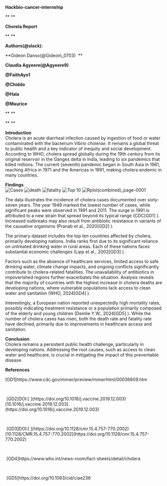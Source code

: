 **Hackbio-cancer-internship**

** **

**Chorela Report**

** **

**Authors(@slack):**

**Gideon Danso(@Gideon\\\_0703)  **

**Claudia Agyeere(@Agyeere9)**

**@FaithAyo1**

**@Chiddo**

**@Hala**

**@Maurice**

** **

** **

**Introduction**\
Cholera is an acute diarrheal infection caused by ingestion of food or water contaminated with the bacterium _Vibrio cholerae_. It remains a global threat to public health and a key indicator of inequity and social development. According to WHO, cholera spread globally during the 19th century from its original reservoir in the Ganges delta in India, leading to six pandemics that killed millions. The current (seventh) pandemic began in South Asia in 1961, reaching Africa in 1971 and the Americas in 1991, making cholera endemic in many countries.

**Findings**\
![Cases](https://github.com/user-attachments/assets/4f1f4fbd-fd03-45ec-934e-f31a4e2908fa)
![death](https://github.com/user-attachments/assets/29bbd437-99a0-4021-b758-e0d75532428b)
![fatality](https://github.com/user-attachments/assets/9857d11e-e2a4-4f7f-a8a9-a7baaa6e6389)
![Top 10](https://github.com/user-attachments/assets/231fc748-261d-4cce-a3eb-843ad2f93dd6)
![Rplot(combined)_page-0001](https://github.com/user-attachments/assets/9d6ce9b1-45c7-4671-9bff-5a177ad2b83e)



The data illustrates the incidence of cholera cases documented over sixty-seven years. The year 1949 marked the lowest number of cases, while significant peaks were observed in 1991 and 2011. The surge in 1991 is attributed to a new strain that spread beyond its typical range (CDC\[GD1] ). Increased outbreaks may also result from antibiotic resistance in variants of the causative organisms (Pranab et al., 2020\[GD2] ).

The primary dataset includes the top ten countries affected by cholera, primarily developing nations. India ranks first due to its significant reliance on untreated drinking water in rural areas. Each of these nations faces substantial economic challenges (Lipp et al., 2002\[GD3] ).

Factors such as the absence of healthcare services, limited access to safe drinking water, climate change impacts, and ongoing conflicts significantly contribute to cholera-related fatalities. The unavailability of antibiotics in impoverished regions further exacerbates the situation. Analysis reveals that the majority of countries with the highest increase in cholera deaths are developing nations, where vulnerable populations lack access to clean water and sanitation (WHO, 2024\[GD4] ).

Interestingly, a European nation reported unexpectedly high mortality rates, possibly indicating treatment resistance or a population primarily composed of the elderly and young children (Demlie Y.W., 2024\[GD5] ). While the number of cholera cases has risen, both the death rate and fatality rate have declined, primarily due to improvements in healthcare access and sanitation.

**Conclusion**\
Cholera remains a persistent public health challenge, particularly in developing nations. Addressing the root causes, such as access to clean water and healthcare, is crucial in mitigating the impact of this preventable disease.

**References**

\[GD1]https\://www\.cdc.gov/mmwr/preview/mmwrhtml/00036609.htm

 

 \[GD2]DOI:\[ ]\(https\://doi.org/10.1016/j.vaccine.2019.12.003)\[10.1016/j.vaccine.2019.12.003]\(https\://doi.org/10.1016/j.vaccine.2019.12.003)

 

 \[GD3]DOI:\[ ]\(https\://doi.org/10.1128/cmr.15.4.757-770.2002)\[10.1128/CMR.15.4.757-770.2002]\(https\://doi.org/10.1128/cmr.15.4.757-770.2002)

 

 \[GD4]https\://www\.who.int/news-room/fact-sheets/detail/cholera

 

 \[GD5]https\://doi.org/10.1093/cid/ciae236

 

 

 

 

 
